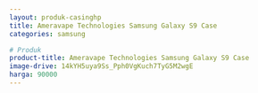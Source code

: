 ```yaml
---
layout: produk-casinghp
title: Ameravape Technologies Samsung Galaxy S9 Case
categories: samsung

# Produk
product-title: Ameravape Technologies Samsung Galaxy S9 Case
image-drive: 14kYH5uya9Ss_Pph0VgKuch7TyG5M2wgE
harga: 90000
---
```

